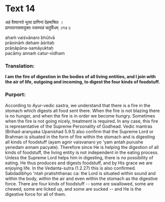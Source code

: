 # Text 14

अहं वैश्वानरो भूत्वा प्राणिनां देहमाश्रितः ।  
प्राणापानसमायुक्तः पचाम्यन्नं चतुर्विधम् ॥१४॥

ahaḿ vaiśvānaro bhūtvā  
prāṇināḿ deham āśritaḥ  
prāṇāpāna-samāyuktaḥ  
pacāmy annaḿ catur-vidham



### Translation:

**I am the fire of digestion in the bodies of all living entities, and I join with the air of life, outgoing and incoming, to digest the four kinds of foodstuff.**

### Purport:

According to Ayur-vedic sastra, we understand that there is a fire in the stomach which digests all food sent there. When the fire is not blazing there is no hunger, and when the fire is in order we become hungry. Sometimes when the fire is not going nicely, treatment is required. In any case, this fire is representative of the Supreme Personality of Godhead. Vedic mantras (Brihad-aranyaka Upanishad 5.9.1) also confirm that the Supreme Lord or Brahman is situated in the form of fire within the stomach and is digesting all kinds of foodstuff (ayam agnir vaisvanaro yo 'yam antah purushe yenedam annam pacyate). Therefore since He is helping the digestion of all kinds of foodstuff, the living entity is not independent in the eating process. Unless the Supreme Lord helps him in digesting, there is no possibility of eating. He thus produces and digests foodstuff, and by His grace we are enjoying life. In the Vedanta-sutra (1.2.27) this is also confirmed. Sabdadibhyo 'ntah pratishthanac ca: the Lord is situated within sound and within the body, within the air and even within the stomach as the digestive force. There are four kinds of foodstuff -- some are swallowed, some are chewed, some are licked up, and some are sucked -- and He is the digestive force for all of them.